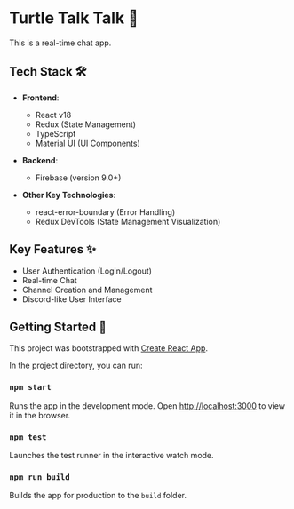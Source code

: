 # Turtle Talk Talk 🐢

This is a real-time chat app.

## Tech Stack 🛠️

- **Frontend**:

  - React v18
  - Redux (State Management)
  - TypeScript
  - Material UI (UI Components)

- **Backend**:

  - Firebase (version 9.0+)

- **Other Key Technologies**:
  - react-error-boundary (Error Handling)
  - Redux DevTools (State Management Visualization)

## Key Features ✨

- User Authentication (Login/Logout)
- Real-time Chat
- Channel Creation and Management
- Discord-like User Interface

## Getting Started 🚀

This project was bootstrapped with [Create React App](https://github.com/facebook/create-react-app).

In the project directory, you can run:

### `npm start`

Runs the app in the development mode. Open [http://localhost:3000](http://localhost:3000) to view it in the browser.

### `npm test`

Launches the test runner in the interactive watch mode.

### `npm run build`

Builds the app for production to the `build` folder.
